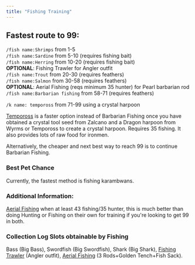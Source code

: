 ```yaml
---
title: "Fishing Training"
---
```


## Fastest route to 99:

`/fish name:Shrimps` from 1-5\
`/fish name:Sardine` from 5-10 (requires fishing bait)\
`/fish name:Herring` from 10-20 (requires fishing bait)\
**OPTIONAL**: Fishing Trawler for Angler outfit\
`/fish name:Trout` from 20-30 (requires feathers)\
`/fish name:Salmon` from 30-58 (requires feathers)\
**OPTIONAL**: Aerial Fishing (reqs minimum 35 hunter) for Pearl barbarian rod\
`/fish name:Barbarian fishing` from 58-71 (requires feathers)

`/k name: tempoross` from 71-99 using a crystal harpoon

[Tempoross](tempoross.md) is a faster option instead of Barbarian Fishing once you have obtained a crystal tool seed from Zalcano and a Dragon harpoon from Wyrms or Tempoross to create a crystal harpoon. Requires 35 fishing. It also provides lots of raw food for ironmen.

Alternatively, the cheaper and next best way to reach 99 is to continue Barbarian Fishing.

### Best Pet Chance

Currently, the fastest method is fishing karambwans.

### Additional Information:

[Aerial Fishing](aerial-fishing.md) when at least 43 fishing/35 hunter, this is much better than doing Hunting or Fishing on their own for training if you're looking to get 99 in both.

### **Collection Log Slots obtainable by Fishing**

Bass (Big Bass), Swordfish (Big Swordfish), Shark (Big Shark), [Fishing Trawler](fishing-trawler.md) (Angler outfit), [Aerial Fishing](aerial-fishing.md) (3 Rods+Golden Tench+Fish Sack).
